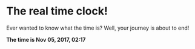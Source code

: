 # The real time clock!

Ever wanted to know what the time is? Well, your journey is about to end!

**The time is Nov 05, 2017, 02:17**